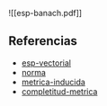 ![[esp-banach.pdf]]

## Referencias
- [esp-vectorial](./esp-vectorial.md)
- [norma](./norma.md)
- [metrica-inducida](./metrica-inducida.md)
- [completitud-metrica](./completitud-metrica.md)
